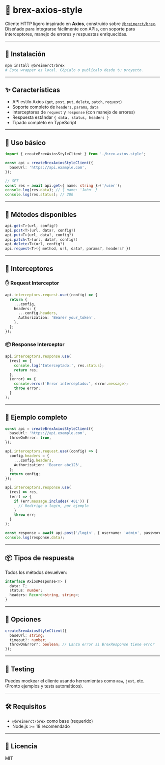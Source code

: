 # 🦊 brex-axios-style

Cliente HTTP ligero inspirado en **Axios**, construido sobre [`@breimerct/brex`](https://github.com/Breimerct/Brex).  
Diseñado para integrarse fácilmente con APIs, con soporte para interceptores, manejo de errores y respuestas enriquecidas.

---

## 🚀 Instalación

```bash
npm install @breimerct/brex
# Este wrapper es local. Cópialo o publícalo desde tu proyecto.
````

---

## ✨ Características

* API estilo Axios (`get`, `post`, `put`, `delete`, `patch`, `request`)
* Soporte completo de `headers`, `params`, `data`
* Interceptores de `request` y `response` (con manejo de errores)
* Respuesta estándar `{ data, status, headers }`
* Tipado completo en TypeScript

---

## 🔧 Uso básico

```ts
import { createBrexAxiosStyleClient } from './brex-axios-style';

const api = createBrexAxiosStyleClient({
  baseUrl: 'https://api.example.com',
});

// GET
const res = await api.get<{ name: string }>('/user');
console.log(res.data); // { name: 'John' }
console.log(res.status); // 200
```

---

## 🧰 Métodos disponibles

```ts
api.get<T>(url, config?)
api.post<T>(url, data?, config?)
api.put<T>(url, data?, config?)
api.patch<T>(url, data?, config?)
api.delete<T>(url, config?)
api.request<T>({ method, url, data?, params?, headers? })
```

---

## 🔁 Interceptores

### ✋ Request Interceptor

```ts
api.interceptors.request.use((config) => {
  return {
    ...config,
    headers: {
      ...config.headers,
      Authorization: 'Bearer your_token',
    },
  };
});
```

### 📦 Response Interceptor

```ts
api.interceptors.response.use(
  (res) => {
    console.log('Interceptado:', res.status);
    return res;
  },
  (error) => {
    console.error('Error interceptado:', error.message);
    throw error;
  }
);
```

---

## 🔎 Ejemplo completo

```ts
const api = createBrexAxiosStyleClient({
  baseUrl: 'https://api.example.com',
  throwOnError: true,
});

api.interceptors.request.use((config) => {
  config.headers = {
    ...config.headers,
    Authorization: 'Bearer abc123',
  };
  return config;
});

api.interceptors.response.use(
  (res) => res,
  (err) => {
    if (err.message.includes('401')) {
      // Redirige a login, por ejemplo
    }
    throw err;
  }
);

const response = await api.post('/login', { username: 'admin', password: '123' });
console.log(response.data);
```

---

## 📦 Tipos de respuesta

Todos los métodos devuelven:

```ts
interface AxiosResponse<T> {
  data: T;
  status: number;
  headers: Record<string, string>;
}
```

---

## 🔧 Opciones

```ts
createBrexAxiosStyleClient({
  baseUrl: string;
  timeout?: number;
  throwOnError?: boolean; // Lanza error si BrexResponse tiene error
});
```

---

## 🧪 Testing

Puedes mockear el cliente usando herramientas como `msw`, `jest`, etc.
(Pronto ejemplos y tests automáticos).

---

## 🛠️ Requisitos

* `@breimerct/brex` como base (requerido)
* Node.js >= 18 recomendado

---

## 📄 Licencia

MIT
